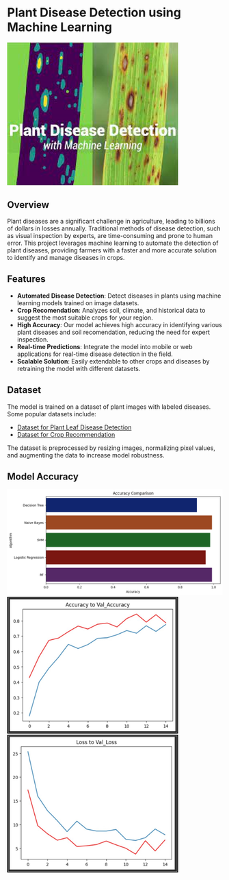 # Plant Disease Detection using Machine Learning

<img src="PLD_intro.jpg" alt="Plant Disease Detection" width="400"/>

## Overview

Plant diseases are a significant challenge in agriculture, leading to billions of dollars in losses annually. Traditional methods of disease detection, such as visual inspection by experts, are time-consuming and prone to human error. This project leverages machine learning to automate the detection of plant diseases, providing farmers with a faster and more accurate solution to identify and manage diseases in crops.

## Features

- **Automated Disease Detection**: Detect diseases in plants using machine learning models trained on image datasets.
- **Crop Recomendation**: Analyzes soil, climate, and historical data to suggest the most suitable crops for your region.
- **High Accuracy**: Our model achieves high accuracy in identifying various plant diseases and soil recomendation, reducing the need for expert inspection.
- **Real-time Predictions**: Integrate the model into mobile or web applications for real-time disease detection in the field.
- **Scalable Solution**: Easily extendable to other crops and diseases by retraining the model with different datasets.

## Dataset

The model is trained on a dataset of plant images with labeled diseases. Some popular datasets include:

- [Dataset for Plant Leaf Disease Detection](https://www.kaggle.com/datasets/vipoooool/new-plant-diseases-dataset)
- [Dataset for Crop Recommendation](https://github.com/Gladiator07/Harvestify/blob/master/Data-processed/crop_recommendation.csv)

The dataset is preprocessed by resizing images, normalizing pixel values, and augmenting the data to increase model robustness.

## Model Accuracy
<img src="CR_acc.png" alt="Crop Recomendation Accuracy"/>
<img src="PLD_acctovalacc.jpg" alt="Accuracy to Value Accuracy" width="400"/>
<img src="PLD_valtovalloss.jpg" alt="Value to Value Loss" width="400"/>

